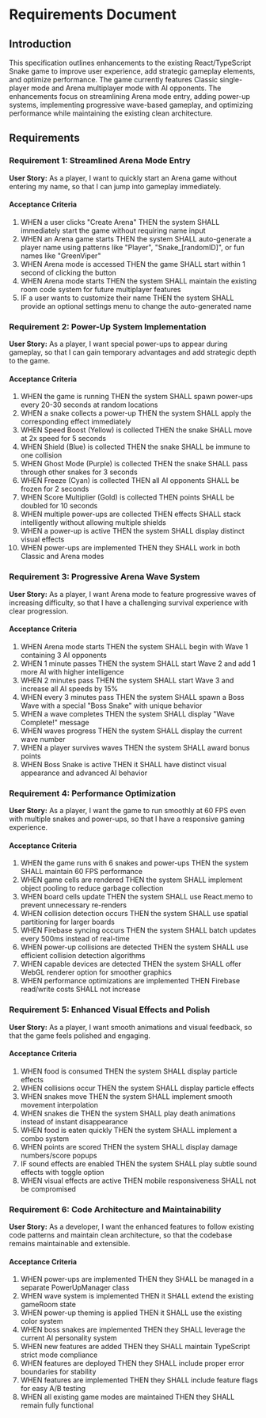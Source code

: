 # Requirements Document

## Introduction

This specification outlines enhancements to the existing React/TypeScript Snake game to improve user experience, add strategic gameplay elements, and optimize performance. The game currently features Classic single-player mode and Arena multiplayer mode with AI opponents. The enhancements focus on streamlining Arena mode entry, adding power-up systems, implementing progressive wave-based gameplay, and optimizing performance while maintaining the existing clean architecture.

## Requirements

### Requirement 1: Streamlined Arena Mode Entry

**User Story:** As a player, I want to quickly start an Arena game without entering my name, so that I can jump into gameplay immediately.

#### Acceptance Criteria

1. WHEN a user clicks "Create Arena" THEN the system SHALL immediately start the game without requiring name input
2. WHEN an Arena game starts THEN the system SHALL auto-generate a player name using patterns like "Player", "Snake_[randomID]", or fun names like "GreenViper"
3. WHEN Arena mode is accessed THEN the game SHALL start within 1 second of clicking the button
4. WHEN Arena mode starts THEN the system SHALL maintain the existing room code system for future multiplayer features
5. IF a user wants to customize their name THEN the system SHALL provide an optional settings menu to change the auto-generated name

### Requirement 2: Power-Up System Implementation

**User Story:** As a player, I want special power-ups to appear during gameplay, so that I can gain temporary advantages and add strategic depth to the game.

#### Acceptance Criteria

1. WHEN the game is running THEN the system SHALL spawn power-ups every 20-30 seconds at random locations
2. WHEN a snake collects a power-up THEN the system SHALL apply the corresponding effect immediately
3. WHEN Speed Boost (Yellow) is collected THEN the snake SHALL move at 2x speed for 5 seconds
4. WHEN Shield (Blue) is collected THEN the snake SHALL be immune to one collision
5. WHEN Ghost Mode (Purple) is collected THEN the snake SHALL pass through other snakes for 3 seconds
6. WHEN Freeze (Cyan) is collected THEN all AI opponents SHALL be frozen for 2 seconds
7. WHEN Score Multiplier (Gold) is collected THEN points SHALL be doubled for 10 seconds
8. WHEN multiple power-ups are collected THEN effects SHALL stack intelligently without allowing multiple shields
9. WHEN a power-up is active THEN the system SHALL display distinct visual effects
10. WHEN power-ups are implemented THEN they SHALL work in both Classic and Arena modes

### Requirement 3: Progressive Arena Wave System

**User Story:** As a player, I want Arena mode to feature progressive waves of increasing difficulty, so that I have a challenging survival experience with clear progression.

#### Acceptance Criteria

1. WHEN Arena mode starts THEN the system SHALL begin with Wave 1 containing 3 AI opponents
2. WHEN 1 minute passes THEN the system SHALL start Wave 2 and add 1 more AI with higher intelligence
3. WHEN 2 minutes pass THEN the system SHALL start Wave 3 and increase all AI speeds by 15%
4. WHEN every 3 minutes pass THEN the system SHALL spawn a Boss Wave with a special "Boss Snake" with unique behavior
5. WHEN a wave completes THEN the system SHALL display "Wave Complete!" message
6. WHEN waves progress THEN the system SHALL display the current wave number
7. WHEN a player survives waves THEN the system SHALL award bonus points
8. WHEN Boss Snake is active THEN it SHALL have distinct visual appearance and advanced AI behavior

### Requirement 4: Performance Optimization

**User Story:** As a player, I want the game to run smoothly at 60 FPS even with multiple snakes and power-ups, so that I have a responsive gaming experience.

#### Acceptance Criteria

1. WHEN the game runs with 6 snakes and power-ups THEN the system SHALL maintain 60 FPS performance
2. WHEN game cells are rendered THEN the system SHALL implement object pooling to reduce garbage collection
3. WHEN board cells update THEN the system SHALL use React.memo to prevent unnecessary re-renders
4. WHEN collision detection occurs THEN the system SHALL use spatial partitioning for larger boards
5. WHEN Firebase syncing occurs THEN the system SHALL batch updates every 500ms instead of real-time
6. WHEN power-up collisions are detected THEN the system SHALL use efficient collision detection algorithms
7. WHEN capable devices are detected THEN the system SHALL offer WebGL renderer option for smoother graphics
8. WHEN performance optimizations are implemented THEN Firebase read/write costs SHALL not increase

### Requirement 5: Enhanced Visual Effects and Polish

**User Story:** As a player, I want smooth animations and visual feedback, so that the game feels polished and engaging.

#### Acceptance Criteria

1. WHEN food is consumed THEN the system SHALL display particle effects
2. WHEN collisions occur THEN the system SHALL display particle effects
3. WHEN snakes move THEN the system SHALL implement smooth movement interpolation
4. WHEN snakes die THEN the system SHALL play death animations instead of instant disappearance
5. WHEN food is eaten quickly THEN the system SHALL implement a combo system
6. WHEN points are scored THEN the system SHALL display damage numbers/score popups
7. IF sound effects are enabled THEN the system SHALL play subtle sound effects with toggle option
8. WHEN visual effects are active THEN mobile responsiveness SHALL not be compromised

### Requirement 6: Code Architecture and Maintainability

**User Story:** As a developer, I want the enhanced features to follow existing code patterns and maintain clean architecture, so that the codebase remains maintainable and extensible.

#### Acceptance Criteria

1. WHEN power-ups are implemented THEN they SHALL be managed in a separate PowerUpManager class
2. WHEN wave system is implemented THEN it SHALL extend the existing gameRoom state
3. WHEN power-up theming is applied THEN it SHALL use the existing color system
4. WHEN boss snakes are implemented THEN they SHALL leverage the current AI personality system
5. WHEN new features are added THEN they SHALL maintain TypeScript strict mode compliance
6. WHEN features are deployed THEN they SHALL include proper error boundaries for stability
7. WHEN features are implemented THEN they SHALL include feature flags for easy A/B testing
8. WHEN all existing game modes are maintained THEN they SHALL remain fully functional